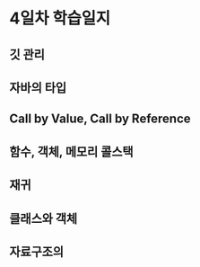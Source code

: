 # 4일차 학습일지

## 깃 관리

## 자바의 타입

## Call by Value, Call by Reference

## 함수, 객체, 메모리 콜스택

## 재귀

## 클래스와 객체

## 자료구조의 
